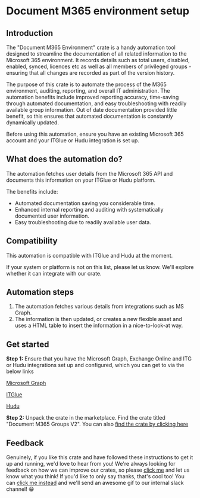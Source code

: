# Document M365 environment setup

## Introduction

The "Document M365 Environment" crate is a handy automation tool designed to streamline the documentation of all related information to the Microsoft 365 environment. It records details such as total users, disabled, enabled, synced, licences etc as well as all members of privileged groups - ensuring that all changes are recorded as part of the version history.

The purpose of this crate is to automate the process of the M365 environment, auditing, reporting, and overall IT administration. The automation benefits include improved reporting accuracy, time-saving through automated documentation, and easy troubleshooting with readily available group information. Out of date documentation provided little benefit, so this ensures that automated documentation is constantly dynamically updated.

Before using this automation, ensure you have an existing Microsoft 365 account and your ITGlue or Hudu integration is set up.

## What does the automation do?

The automation fetches user details from the Microsoft 365 API and documents this information on your ITGlue or Hudu platform.

The benefits include:

* Automated documentation saving you considerable time.
* Enhanced internal reporting and auditing with systematically documented user information.
* Easy troubleshooting due to readily available user data.

## Compatibility

This automation is compatible with ITGlue and Hudu at the moment.

If your system or platform is not on this list, please let us know. We'll explore whether it can integrate with our crate.

## Automation steps

1. The automation fetches various details from integrations such as MS Graph.
2. The information is then updated, or creates a new flexible asset and uses a HTML table to insert the information in a nice-to-look-at way.

## Get started

**Step 1:** Ensure that you have the Microsoft Graph, Exchange Online and ITG or Hudu integrations set up and configured, which you can get to via the below links

[Microsoft Graph](https://app.rewst.io/integrations/microsoft_graph)

[ITGlue](https://app.rewst.io/integrations/it_glue)

[Hudu](https://app.rewst.io/integrations/hudu)

**Step 2:** Unpack the crate in the marketplace. Find the crate titled "Document M365 Groups V2". You can also [find the crate by clicking here](https://app.rewst.io/marketplace/crates/ad23cb3a-d4fb-4066-91d1-719ea95a6355)

## Feedback

Genuinely, if you like this crate and have followed these instructions to get it up and running, we'd love to hear from you! We're always looking for feedback on how we can improve our crates, so please [click me](mailto:roc@rewst.io) and let us know what you think! If you'd like to only say thanks, that's cool too! You can [click me instead](https://engine.rewst.io/webhooks/custom/trigger/db81c9a8-13f7-458a-9306-287054605844/c47fdd7f-4075-47a8-ba92-94e790e67c06?crate=Document365Environment) and we'll send an awesome gif to our internal slack channel! 😁
